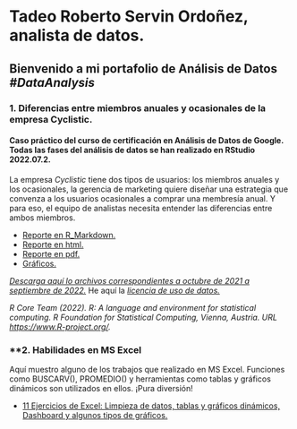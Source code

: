 # Tadeo Roberto Servin Ordoñez, analista de datos.
## Bienvenido a mi portafolio de Análisis de Datos <em>#DataAnalysis</em>

### **1. Diferencias entre miembros anuales y ocasionales de la empresa Cyclistic.**
#### Caso práctico del curso de certificación en Análisis de Datos de Google. Todas las fases del análisis de datos se han realizado en RStudio 2022.07.2.

La empresa *Cyclistic* tiene dos tipos de usuarios: los miembros anuales y los ocasionales, la gerencia de marketing quiere diseñar una estrategia que convenza a los usuarios ocasionales a comprar una membresía anual. Y para eso, el equipo de analistas necesita entender las diferencias entre ambos miembros.

* [Reporte en R_Markdown.](Diferencias%20entre%20miembros%20anuales%20y%20ocasionales%20de%20Cyclistic/Report_Cyclistic.Rmd)
* [Reporte en html.](Diferencias%20entre%20miembros%20anuales%20y%20ocasionales%20de%20Cyclistic/Report_Cyclistic.html)
* [Reporte en pdf.](Diferencias%20entre%20miembros%20anuales%20y%20ocasionales%20de%20Cyclistic/Report_Cyclistic.pdf)
* [Gráficos.](Diferencias%20entre%20miembros%20anuales%20y%20ocasionales%20de%20Cyclistic/Gr%C3%A1ficos)

*[Descarga aquí lo archivos correspondientes a octubre de 2021 a septiembre de 2022.](https://divvy-tripdata.s3.amazonaws.com/index.html)* He aquí la *[licencia de uso de datos.](https://www.divvybikes.com/data-license-agreement)*

*R Core Team (2022). R: A language and environment for statistical computing. R Foundation*
*for Statistical Computing, Vienna, Austria. URL https://www.R-project.org/.*

### **2. Habilidades en MS Excel
Aquí muestro alguno de los trabajos que realizado en MS Excel. Funciones como BUSCARV(), PROMEDIO() y herramientas como tablas y gráficos dinámicos son utilizados en ellos. ¡Pura diversión!

* [11 Ejercicios de Excel: Limpieza de datos, tablas y gráficos dinámicos, Dashboard y algunos tipos de gráficos.](Excel/11%20Ejercicios_LimpiezaGr%C3%A1ficosDashboard.xlsx)


